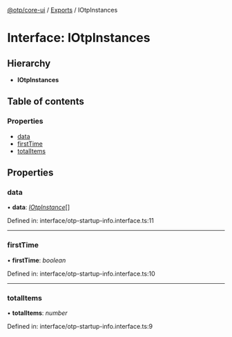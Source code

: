 [@otp/core-ui](../README.md) / [Exports](../modules.md) / IOtpInstances

# Interface: IOtpInstances

## Hierarchy

* **IOtpInstances**

## Table of contents

### Properties

- [data](iotpinstances.md#data)
- [firstTime](iotpinstances.md#firsttime)
- [totalItems](iotpinstances.md#totalitems)

## Properties

### data

• **data**: [*IOtpInstance*](iotpinstance.md)[]

Defined in: interface/otp-startup-info.interface.ts:11

___

### firstTime

• **firstTime**: *boolean*

Defined in: interface/otp-startup-info.interface.ts:10

___

### totalItems

• **totalItems**: *number*

Defined in: interface/otp-startup-info.interface.ts:9
